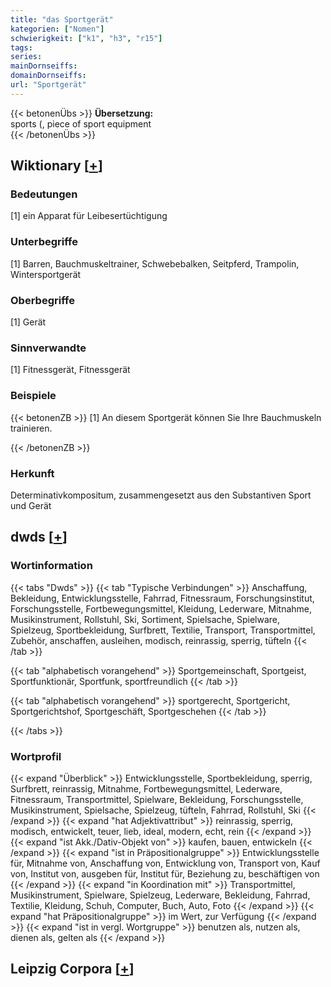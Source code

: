 ```yaml
---
title: "das Sportgerät"
kategorien: ["Nomen"]
schwierigkeit: ["k1", "h3", "r15"]
tags:
series:
mainDornseiffs:
domainDornseiffs:
url: "Sportgerät"
---
```


{{< betonenÜbs >}}
**Übersetzung:**  
sports (, piece of sport equipment  
{{< /betonenÜbs >}}

## Wiktionary [[+](https://de.wiktionary.org/wiki/Sportgerät)]

### Bedeutungen
[1] ein Apparat für Leibesertüchtigung  

### Unterbegriffe
[1] Barren, Bauchmuskeltrainer, Schwebebalken, Seitpferd, Trampolin, Wintersportgerät  

### Oberbegriffe
[1] Gerät  

### Sinnverwandte
[1] Fitnessgerät, Fitnessgerät  

### Beispiele
{{< betonenZB >}}
[1] An diesem Sportgerät können Sie Ihre Bauchmuskeln trainieren.  

{{< /betonenZB >}}
### Herkunft
Determinativkompositum, zusammengesetzt aus den Substantiven Sport und Gerät  



## dwds [[+](https://www.dwds.de/wb/Sportgerät)]

### Wortinformation
{{< tabs "Dwds" >}}
{{< tab "Typische Verbindungen" >}}
Anschaffung, Bekleidung, Entwicklungsstelle, Fahrrad, Fitnessraum, Forschungsinstitut, Forschungsstelle, Fortbewegungsmittel, Kleidung, Lederware, Mitnahme, Musikinstrument, Rollstuhl, Ski, Sortiment, Spielsache, Spielware, Spielzeug, Sportbekleidung, Surfbrett, Textilie, Transport, Transportmittel, Zubehör, anschaffen, ausleihen, modisch, reinrassig, sperrig, tüfteln
{{< /tab >}}

{{< tab "alphabetisch vorangehend" >}}
Sportgemeinschaft, Sportgeist, Sportfunktionär, Sportfunk, sportfreundlich
{{< /tab >}}

{{< tab "alphabetisch vorangehend" >}}
sportgerecht, Sportgericht, Sportgerichtshof, Sportgeschäft, Sportgeschehen
{{< /tab >}}

{{< /tabs >}}

### Wortprofil
{{< expand "Überblick" >}} Entwicklungsstelle, Sportbekleidung, sperrig, Surfbrett, reinrassig, Mitnahme, Fortbewegungsmittel, Lederware, Fitnessraum, Transportmittel, Spielware, Bekleidung, Forschungsstelle, Musikinstrument, Spielsache, Spielzeug, tüfteln, Fahrrad, Rollstuhl, Ski {{< /expand >}}
{{< expand "hat Adjektivattribut" >}} reinrassig, sperrig, modisch, entwickelt, teuer, lieb, ideal, modern, echt, rein {{< /expand >}}
{{< expand "ist Akk./Dativ-Objekt von" >}} kaufen, bauen, entwickeln {{< /expand >}}
{{< expand "ist in Präpositionalgruppe" >}} Entwicklungsstelle für, Mitnahme von, Anschaffung von, Entwicklung von, Transport von, Kauf von, Institut von, ausgeben für, Institut für, Beziehung zu, beschäftigen von {{< /expand >}}
{{< expand "in Koordination mit" >}} Transportmittel, Musikinstrument, Spielware, Spielzeug, Lederware, Bekleidung, Fahrrad, Textilie, Kleidung, Schuh, Computer, Buch, Auto, Foto {{< /expand >}}
{{< expand "hat Präpositionalgruppe" >}} im Wert, zur Verfügung {{< /expand >}}
{{< expand "ist in vergl. Wortgruppe" >}} benutzen als, nutzen als, dienen als, gelten als {{< /expand >}}

## Leipzig Corpora [[+](https://corpora.uni-leipzig.de/en/res?word=Sportgerät&corpusId=deu_newscrawl-public_2018)]

